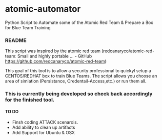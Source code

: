# atomic-automator
Python Script to Automate some of the Atomic Red Team & Prepare a Box for Blue Team Training
### README
This script was inspired by the atomic red team (redcanaryco/atomic-red-team: Small and highly portable ... - GitHub
https://github.com/redcanaryco/atomic-red-team)

This goal of this tool is to allow a security professional to quickyl setup a CENTOS/REDHAT box to train Blue Teams.
The script allows you choose an area of simlation (Persistance, Credentail-Access,etc.) or run them all.

### This is currently being developed so check back accordingly for the finished tool.

#### TO DO

* Finsh coding ATTACK scenarois.
* Add ability to clean up artifacts
* Add Support for Ubuntu & OSX
